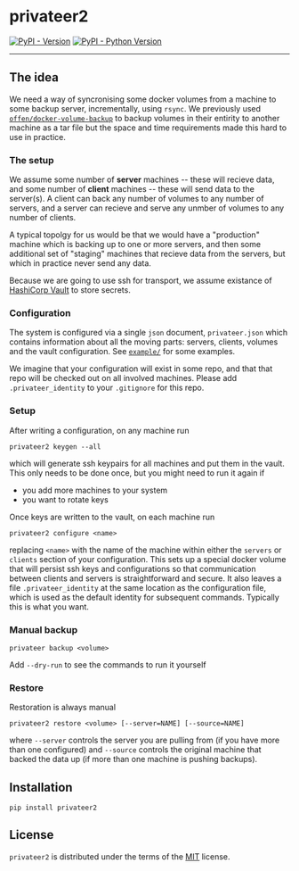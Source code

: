 # privateer2

[![PyPI - Version](https://img.shields.io/pypi/v/privateer2.svg)](https://pypi.org/project/privateer2)
[![PyPI - Python Version](https://img.shields.io/pypi/pyversions/privateer2.svg)](https://pypi.org/project/privateer2)

-----

## The idea

We need a way of syncronising some docker volumes from a machine to some backup server, incrementally, using `rsync`. We previously used [`offen/docker-volume-backup`](https://github.com/offen/docker-volume-backup) to backup volumes in their entirity to another machine as a tar file but the space and time requirements made this hard to use in practice.

### The setup

We assume some number of **server** machines -- these will recieve data, and some number of **client** machines -- these will send data to the server(s).  A client can back any number of volumes to any number of servers, and a server can recieve and serve any unmber of volumes to any number of clients.

A typical topolgy for us would be that we would have a "production" machine which is backing up to one or more servers, and then some additional set of "staging" machines that recieve data from the servers, but which in practice never send any data.

Because we are going to use ssh for transport, we assume existance of [HashiCorp Vault](https://www.vaultproject.io/) to store secrets.

### Configuration

The system is configured via a single `json` document, `privateer.json` which contains information about all the moving parts: servers, clients, volumes and the vault configuration. See [`example/`](example/) for some examples.

We imagine that your configuration will exist in some repo, and that that repo will be checked out on all involved machines. Please add `.privateer_identity` to your `.gitignore` for this repo.

### Setup

After writing a configuration, on any machine run

```
privateer2 keygen --all
```

which will generate ssh keypairs for all machines and put them in the vault. This only needs to be done once, but you might need to run it again if

* you add more machines to your system
* you want to rotate keys

Once keys are written to the vault, on each machine run

```
privateer2 configure <name>
```

replacing `<name>` with the name of the machine within either the `servers` or `clients` section of your configuration.  This sets up a special docker volume that will persist ssh keys and configurations so that communication between clients and servers is straightforward and secure.  It also leaves a file `.privateer_identity` at the same location as the configuration file, which is used as the default identity for subsequent commands. Typically this is what you want.

### Manual backup

```
privateer backup <volume>
```

Add `--dry-run` to see the commands to run it yourself

### Restore

Restoration is always manual

```
privateer2 restore <volume> [--server=NAME] [--source=NAME]
```

where `--server` controls the server you are pulling from (if you have more than one configured) and `--source` controls the original machine that backed the data up (if more than one machine is pushing backups).

## Installation

```console
pip install privateer2
```

## License

`privateer2` is distributed under the terms of the [MIT](https://spdx.org/licenses/MIT.html) license.
